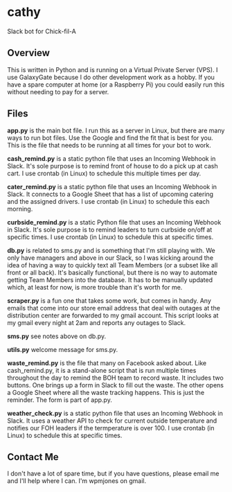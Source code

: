 # cathy
Slack bot for Chick-fil-A

## Overview
This is written in Python and is running on a Virtual Private Server (VPS).  I use GalaxyGate because I do other development work as a hobby.  If you have a spare computer at home (or a Raspberry Pi) you could easily run this without needing to pay for a server.

## Files
**app.py** is the main bot file.  I run this as a server in Linux, but there are many ways to run bot files.  Use the Google and find the fit that is best for you.  This is the file that needs to be running at all times for your bot to work.

**cash_remind.py** is a static python file that uses an Incoming Webhook in Slack.  It's sole purpose is to remind front of house to do a pick up at cash cart.  I use crontab (in Linux) to schedule this multiple times per day.

**cater_remind.py** is a static python file that uses an Incoming Webhook in Slack.  It connects to a Google Sheet that has a list of upcoming catering and the assigned drivers.  I use crontab (in Linux) to schedule this each morning.

**curbside_remind.py** is a static Python file that uses an Incoming Webhook in Slack.  It's sole purpose is to remind leaders to turn curbside on/off at specific times.  I use crontab (in Linux) to schedule this at specific times.

**db.py** is related to sms.py and is something that I'm still playing with.  We only have managers and above in our Slack, so I was kicking around the idea of having a way to quickly text all Team Members (or a subset like all front or all back).  It's basically functional, but there is no way to automate getting Team Members into the database.  It has to be manually updated which, at least for now, is more trouble than it's worth for me.

**scraper.py** is a fun one that takes some work, but comes in handy.  Any emails that come into our store email address that deal with outages at the distribution center are forwarded to my gmail account. This script looks at my gmail every night at 2am and reports any outages to Slack.

**sms.py** see notes above on db.py.

**utils.py** welcome message for sms.py.

**waste_remind.py** is the file that many on Facebook asked about.  Like cash_remind.py, it is a stand-alone script that is run multiple times throughout the day to remind the BOH team to record waste.  It includes two buttons.  One brings up a form in Slack to fill out the waste.  The other opens a Google Sheet where all the waste tracking happens.  This is just the reminder.  The form is part of app.py.

**weather_check.py** is a static python file that uses an Incoming Webhook in Slack. It uses a weather API to check for current outside temperature and notifies our FOH leaders if the termperature is over 100.  I use crontab (in Linux) to schedule this at specific times. 

## Contact Me
I don't have a lot of spare time, but if you have questions, please email me and I'll help where I can.  I'm wpmjones on gmail.

